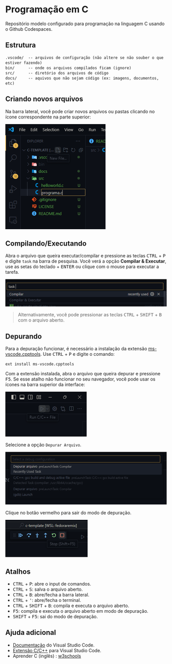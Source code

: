 # Programação em C

Repositório modelo configurado para programação na linguagem C usando o Github Codespaces.

## Estrutura

```
.vscode/  -- arquivos de configuração (não altere se não souber o que estiver fazendo)
bin/      -- onde os arquivos compilados ficam (ignore)
src/      -- diretório dos arquivos de código
docs/     -- aquivos que não sejam código (ex: imagens, documentos, etc)
```

## Criando novos arquivos

Na barra lateral, você pode criar novos arquivos ou pastas
clicando no ícone correspondente na parte superior:

![](docs/images/tutorial/screenshot-4.png)

## Compilando/Executando

Abra o arquivo que queira executar/compilar e pressione as
teclas <kbd>CTRL</kbd> + <kbd>P</kbd> e digite `task` na barra
de pesquisa. Você verá a opção **Compilar & Executar**, use as
setas do teclado + <kbd>ENTER</kbd> ou clique com o mouse para executar a tarefa.

![](docs/images/tutorial/screenshot-3.png)


> Alternativamente, você pode pressionar as teclas <kbd>CTRL</kbd> + <kbd>SHIFT</kbd> + <kbd>B</kbd> com o arquivo aberto.

## Depurando

Para a depuração funcionar, é necessário a instalação da extensão [ms-vscode.cpptools](https://marketplace.visualstudio.com/items?itemName=ms-vscode.cpptools).
Use <kbd>CTRL</kbd> + <kbd>P</kbd> e digite o comando:

```
ext install ms-vscode.cpptools
```

Com a extensão instalada, abra o arquivo que queira depurar e pressione
<kbd>F5</kbd>. Se esse atalho não funcionar no seu navegador, você pode
usar os ícones na barra superior da interface:

![](docs/images/tutorial/screenshot-1.png)

Selecione a opção `Depurar Arquivo`.

![](docs/images/tutorial/screenshot-2.png)

Clique no botão vermelho para sair do modo de depuração.

![](docs/images/tutorial/screenshot-6.png)

## Atalhos

- <kbd>CTRL</kbd> + <kbd>P</kbd>: abre o input de comandos.
- <kbd>CTRL</kbd> + <kbd>S</kbd>: salva o arquivo aberto.
- <kbd>CTRL</kbd> + <kbd>B</kbd>: abre/fecha a barra lateral.
- <kbd>CTRL</kbd> + <kbd>'</kbd>: abre/fecha o terminal.
- <kbd>CTRL</kbd> + <kbd>SHIFT</kbd> + <kbd>B</kbd>: compila e executa o arquivo aberto.
- <kbd>F5</kbd>: compila e executa o arquivo aberto em modo de depuração.
- <kbd>SHIFT</kbd> + <kbd>F5</kbd>: sai do modo de depuração.

## Ajuda adicional


- [Documentação](https://code.visualstudio.com/docs) do Visual Studio Code.
- [Extensão C/C++](https://marketplace.visualstudio.com/items?itemName=ms-vscode.cpptools) para Visual Studio Code.
- Aprender C (inglês) : [w3schools](https://www.w3schools.com/c/)
